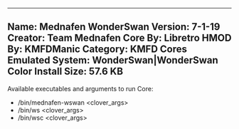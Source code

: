 -----------------------
Name: Mednafen WonderSwan
Version: 7-1-19
Creator: Team Mednafen
Core By: Libretro
HMOD By: KMFDManic
Category: KMFD Cores
Emulated System: WonderSwan|WonderSwan Color
Install Size: 57.6 KB
-----------------------
Available executables and arguments to run Core:
- /bin/mednafen-wswan <rom> <clover_args>
- /bin/ws <rom> <clover_args>
- /bin/wsc <rom> <clover_args>
